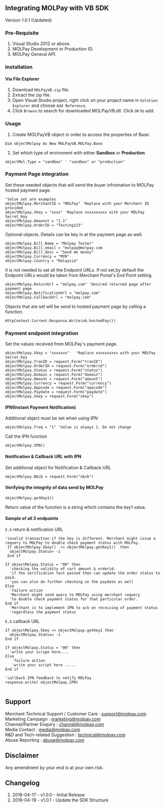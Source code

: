 ## Integrating MOLPay with VB SDK
Version 1.0.1 (Updated)

### Pre-Requisite
1. Visual Studio 2012 or above.
2. MOLPay Development or Production ID.
3. MOLPay General API.

### Installation
#### Via File Explorer
1. Download `MOLPayVB.zip` file.
2. Extract the zip file. 
3. Open Visual Studio project, right click on your project name in `Solution Explorer` and choose `Add Reference`.
4. Click `Browse` to search for downloaded MOLPayVB.dll. Click `OK` to add.

### Usage
1. Create MOLPayVB object in order to access the properties of Base: 

```VB.Net
Dim objectMolpay As New MOLPayVB.MOLPay.Base
```
2. Set which type of enviroment with either **Sandbox** or **Production**
```VB.Net
objectMol.Type = "sandbox" ' "sandbox" or "production"
```
### Payment Page integration
Set these needed objects that will send the buyer infromation to MOLPay hosted payment page.
```VB
'Value set are examples
objectMolpay.MerchantID = "MOLPay" 'Replace with your Merchant ID provided  
objectMolpay.Vkey = "xxxx" 'Replace ​xxxxxxxxxx with your MOLPay Secret_Key
objectMolpay.Amounut = "1.1"
objectMolpay.OrderID = "Testing123"
```
Optional objects. Details can be key in at the payment page as well.
```VB
objectMolpay.Bill_Name = "Molpay Tester"
objectMolpay.Bill_email = "molpay@molpay.com
objectMolpay.Bill_desc = "Send me money"
objectMolpay.Currency = "MYR"
objectMolpay.Country = "Malaysia"
```
It is not needed to set all the Endpoint URLs. If not set,by default the Endpoint URLs would be taken from Merchant Portal's End Point setting.
```VB
objectMolpay.ReturnUrl = "molpay.com" 'Desired returned page after payment page
objectMolpay.NotificationUrl = "molpay.com" 
objectMolpay.CallbackUrl = "molpay.com"
```
Objects that are set will be send to hosted payment page by calling a function.
```VB
HttpContext.Current.Response.Write(ob.hostedPay())
```
### Payment endpoint integration
Set the values received from MOLPay's payment page.
```VB.Net
objectMolpay.Vkey = "xxxxxxx"   'Replace ​xxxxxxxxxx with your MOLPay Secret_Key
objectMolpay.TranID = request.Form("tranID")
objectMolpay.OrderID = request.Form("orderid")
objectMolpay.Status = request.Form("status")
objectMolpay.Domain = request.Form("domain") 
objectMolpay.Amount = request.Form("amount")
objectMolpay.Currency = request.Form("currency")
objectMolpay.Appcode = request.Form("appcode")
objectMolpay.Paydate = request.Form("paydate")
objectMolpay.Skey = request.Form("skey")
```
#### IPN(Instant Payment Notification)
Additional object must be set when using IPN
```VB.Net
objectMolpay.Treq = "1" 'Value is always 1. Do not change
```
Call the IPN function
```VB.Net
objectMolpay.IPN()
```
#### Notification & Callback URL with IPN 
Set additional object for Notification & Callback URL 
```VB.Net
objectMolpay.Nbcb = request.Form("nbcb")  
```
#### Verifying the integrity of data send by MOLPay
```VB.Net
objectMolpay.getKey1() 
```
Return value of the function is a string which contains the key1 value.

#### Sample of all 3 endpoints
`E.G` return & notification URL

```VB
'invalid transaction if the key is different. Merchant might issue a requery to MOLPay to double check payment status with MOLPay. 
 If objectMolpay.Skey()  <> objectMolpay.getKey1()  then   
  objectMolpay.Status= -1
 End if 
 
If objectMolpay.Status = "00" then  
  'checking the validity of cart amount & orderid.  
  'if the verification test passed then can update the order status to paid. 
  'you can also do further checking on the paydate as well 
Else
  'failure action  
  'Merchant might send query to MOLPay using merchant requery  
  'to double check payment status for that particular order. 
End if 
  'Merchant is to implement IPN to ack on receiving of payment status 
  'regardless the payment status
```
`E.G` callback URL
```VB.Net
If objectMolpay.Skey <> objectMolpay.getKey1 then   
  objectMolpay.Status= -1
End if 
 
If objectMolpay.Status = "00" then  
  'write your scripe here.... 
Else
   'failure action   
   'write your script here ..... 
End if

'callback IPN feedback to notify MOLPay 
response.write( objectMolpay.IPN)
 
```
Support
-------

Merchant Technical Support / Customer Care : support@molpay.com <br>
Marketing Campaign : marketing@molpay.com <br>
Channel/Partner Enquiry : channel@molpay.com <br>
Media Contact : media@molpay.com <br>
R&D and Tech-related Suggestion : technical@molpay.com <br>
Abuse Reporting : abuse@molpay.com

Disclaimer
----------
Any amendment by your end is at your own risk.

Changelog
----------
1. 2018-04-17 - v1.0.0 - Initial Release
2. 2018-04-19 - v1.0.1 - Update the SDK Structure
